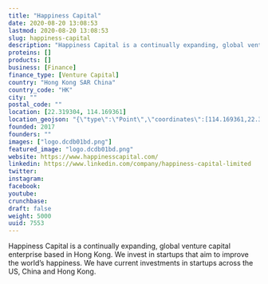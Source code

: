 ```yaml
---
title: "Happiness Capital"
date: 2020-08-20 13:08:53
lastmod: 2020-08-20 13:08:53
slug: happiness-capital
description: "Happiness Capital is a continually expanding, global venture capital enterprise based in Hong Kong. We invest in startups that aim to improve the world’s happiness. We have current investments in startups across the US, China and Hong Kong."
proteins: []
products: []
business: [Finance]
finance_type: [Venture Capital]
country: "Hong Kong SAR China"
country_code: "HK"
city: ""
postal_code: ""
location: [22.319304, 114.169361]
location_geojson: "{\"type\":\"Point\",\"coordinates\":[114.169361,22.319304]}"
founded: 2017
founders: ""
images: ["logo.dcdb01bd.png"]
featured_image: "logo.dcdb01bd.png"
website: https://www.happinesscapital.com/
linkedin: https://www.linkedin.com/company/happiness-capital-limited
twitter: 
instagram: 
facebook: 
youtube: 
crunchbase: 
draft: false
weight: 5000
uuid: 7553
---
```

Happiness Capital is a continually expanding, global venture capital enterprise based in Hong Kong. We invest in startups that aim to improve the world’s happiness. We have current investments in startups across the US, China and Hong Kong.
